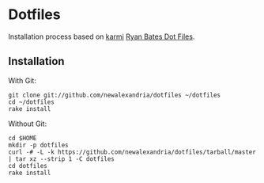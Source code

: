 Dotfiles
========

Installation process based on [karmi](http://github.com/karmi/dotfiles/) [Ryan Bates Dot Files](http://github.com/ryanb/dotfiles/).

Installation
------------

With Git:

    git clone git://github.com/newalexandria/dotfiles ~/dotfiles
    cd ~/dotfiles
    rake install

Without Git:

    cd $HOME
    mkdir -p dotfiles
    curl -# -L -k https://github.com/newalexandria/dotfiles/tarball/master | tar xz --strip 1 -C dotfiles
    cd dotfiles
    rake install
